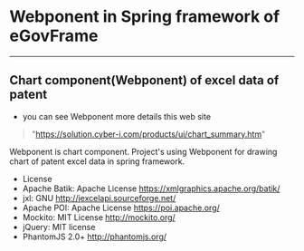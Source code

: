 Webponent in Spring framework of eGovFrame
==========================================
***
Chart component(Webponent) of excel data of patent
---------------------------------------

* you can see Webponent more details this web site 
>"https://solution.cyber-i.com/products/ui/chart_summary.htm"

Webponent is chart component. Project's using Webponent for drawing chart of patent excel data in spring framework.

* License
 * Apache Batik: Apache License <https://xmlgraphics.apache.org/batik/>
 * jxl: GNU  <http://jexcelapi.sourceforge.net/>
 * Apache POI: Apache License <https://poi.apache.org/>
 * Mockito: MIT License <http://mockito.org/>
 * jQuery: MIT license
 * PhantomJS 2.0+ <http://phantomjs.org/>
